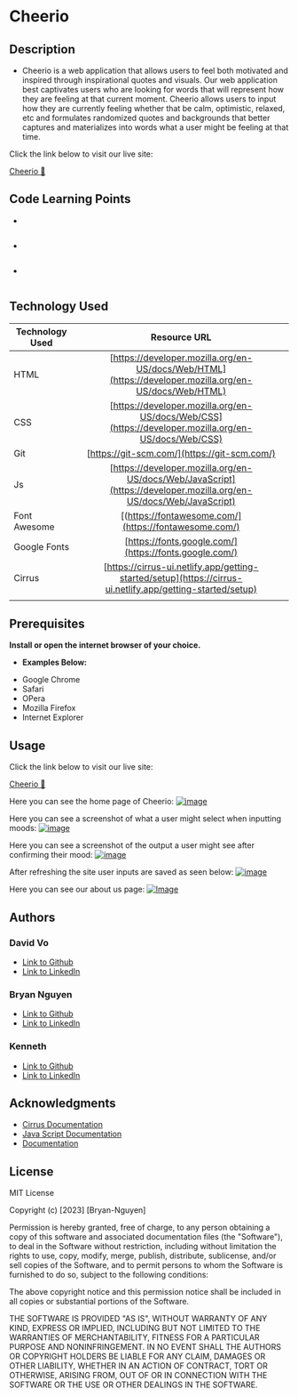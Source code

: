 # **Cheerio**

## Description

* Cheerio is a web application that allows users to feel both motivated and inspired through inspirational quotes and visuals. Our web application best captivates users who are looking for words that will represent how they are feeling at that current moment. Cheerio allows users to input how they are currently feeling whether that be calm, optimistic, relaxed, etc and formulates randomized quotes and backgrounds that better captures and materializes into words what a user might be feeling at that time.

Click the link below to visit our live site: 

[ Cheerio 🤗](https://daevidvo.github.io/Cheerio/)

## Code Learning Points

* 

```html 

```
* 

```css

```
 
* 

```JavaScript

```


## **Technology Used**

| Technology Used         | Resource URL           | 
| ------------- |:-------------:| 
| HTML    | [https://developer.mozilla.org/en-US/docs/Web/HTML](https://developer.mozilla.org/en-US/docs/Web/HTML)|  
| CSS     | [https://developer.mozilla.org/en-US/docs/Web/CSS](https://developer.mozilla.org/en-US/docs/Web/CSS)      |   
| Git | [https://git-scm.com/](https://git-scm.com/)     |    
| Js  | [https://developer.mozilla.org/en-US/docs/Web/JavaScript](https://developer.mozilla.org/en-US/docs/Web/JavaScript)     |  
|Font Awesome|[(https://fontawesome.com/](https://fontawesome.com/)|
|Google Fonts|[https://fonts.google.com/](https://fonts.google.com/)|
|Cirrus|[https://cirrus-ui.netlify.app/getting-started/setup](https://cirrus-ui.netlify.app/getting-started/setup)|
||[]()|




## **Prerequisites**

**Install or open the internet browser of your choice.**

*  **Examples Below:**

- Google Chrome
- Safari
- OPera
- Mozilla Firefox
- Internet Explorer

## **Usage**

Click the link below to visit our live site: 

[ Cheerio 🤗](https://daevidvo.github.io/Cheerio/)

Here you can see the home page of Cheerio:
[![image](./assets/images/main.png)]()

Here you can see a screenshot of what a user might select when inputting moods:
[![image](./assets/images/modalss.png)]()

Here you can see a screenshot of the output a user might see after confirming their mood:
[![image](./assets/images/outputss.png)]()

After refreshing the site user inputs are saved as seen below:
[![image](./assets/images/afterrefreshss.png)]()

Here you can see our about us page:
[![Image](./assets/images/about%20us%20.png)]()


## **Authors**

 ### David Vo

- [Link to Github](https://github.com/daevidvo)
- [Link to LinkedIn](https://www.linkedin.com/in/daevidvo/)

 ### Bryan Nguyen

- [Link to Github](https://github.com/bryannguyen9)
- [Link to LinkedIn](https://www.linkedin.com/in/bryannguyen9/)

 ### Kenneth
- [Link to Github](https://github.com/cruzkenneth504)
- [Link to LinkedIn](linkedin.com/in/cruzkenneth504)


## **Acknowledgments**

* [Cirrus Documentation](https://cirrus-ui.netlify.app/docs)
* [Java Script Documentation](https://devdocs.io/javascript/)
* [Documentation]()


## **License**

MIT License

Copyright (c) [2023] [Bryan-Nguyen]

Permission is hereby granted, free of charge, to any person obtaining a copy
of this software and associated documentation files (the "Software"), to deal
in the Software without restriction, including without limitation the rights
to use, copy, modify, merge, publish, distribute, sublicense, and/or sell
copies of the Software, and to permit persons to whom the Software is
furnished to do so, subject to the following conditions:

The above copyright notice and this permission notice shall be included in all
copies or substantial portions of the Software.

THE SOFTWARE IS PROVIDED "AS IS", WITHOUT WARRANTY OF ANY KIND, EXPRESS OR
IMPLIED, INCLUDING BUT NOT LIMITED TO THE WARRANTIES OF MERCHANTABILITY,
FITNESS FOR A PARTICULAR PURPOSE AND NONINFRINGEMENT. IN NO EVENT SHALL THE
AUTHORS OR COPYRIGHT HOLDERS BE LIABLE FOR ANY CLAIM, DAMAGES OR OTHER
LIABILITY, WHETHER IN AN ACTION OF CONTRACT, TORT OR OTHERWISE, ARISING FROM,
OUT OF OR IN CONNECTION WITH THE SOFTWARE OR THE USE OR OTHER DEALINGS IN THE
SOFTWARE.